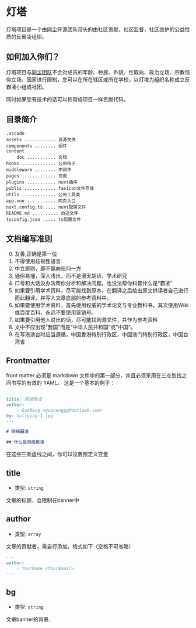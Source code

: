 # 灯塔

灯塔项目是一个由[同尘]()开源团队带头的由社区贡献，社区监督，社区维护的公益性质的反霸凌组织。

## 如何加入你们？

灯塔项目与[同尘团队]()不会对成员的年龄、种族、外貌、性取向、政治立场、宗教信仰立场、国家进行限制，您可以在所在辖区或所在学校，以灯塔为组织名称成立反霸凌小组或社团。

同时如果您有技术的话可以和常规项目一样贡献代码。


## 目录简介

```
.vscode
assets ............ 资源文件
components ........ 组件
content
    doc ........... 文档
hooks ............. 公用钩子
middleware ........ 中间件
pages ............. 页面
plugins ........... nuxt插件
public ............ favicon文件存放
utils ............. 公用工具类
app.vue ........... 网页入口
nuxt.config.ts .... nuxt配置文件
README.md .......... 自述文件
tsconfig.json ..... ts配置文件
```

## 文档编写准则

0. 友善,正确是第一位
1. 不得使用歧视性语言
2. 中立原则，即不偏向任何一方
3. 通俗易懂，深入浅出，而不是漫天胡话，学术研究
4. 口号和大话没办法帮你分析和解决问题，也没法帮你科普什么是“霸凌”
5. 如果要引用学术资料，尽可能找到原本，在翻译之后给出原文供读者自己进行而此翻译，并写入文章底部的参考资料中。
6. 如果要使用学术资料，首先使用权威的学术论文与专业教科书，其次使用Wiki或百度百科，永远不要使用营销号。
7. 如果要引用他人说出的话，尽可能找到源文件，并作为参考资料
8. 文中不应出现“我国”而是“中华人民共和国”或“中国”。
9. 在写港澳台时应当遵循，中国香港特别行政区，中国澳门特别行政区，中国台湾省

## Frontmatter

front matter 必须是 markdown 文件中的第一部分，并且必须采用在三点划线之间书写的有效的 YAML。 这是一个基本的例子：

```markdown
---
title: 网络欺凌
author:
    - GaoNeng <gaonenggg@outlook.com>
bg: bullying-1.jpg
---

# 网络霸凌

## 什么是网络欺凌
```

在这些三条虚线之间，你可以设置预定义变量

## title
- 类型: `string`

文章的标题，会限制在banner中

## author
- 类型: `array`

文章的贡献者，需自行添加。格式如下（空格不可省略）

```markdown
---
author:
    - YourName <YourEmail>
---
```

## bg
- 类型: `string`

文章banner的背景.

